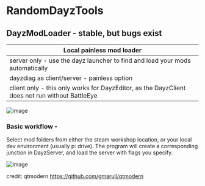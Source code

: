 # RandomDayzTools

## DayzModLoader - stable, but bugs exist

|Local painless mod loader 
|---
|server only  - use the dayz launcher to find and load your mods automatically
|dayzdiag as client/server - painless option
|client only - this only works for DayzEditor, as the DayzClient does not run without BattleEye 

 
![image](https://github.com/ruffaz/RandomDayzTools/assets/108841075/259edab0-fc0d-48db-8a7a-0ebdef78e7bc)

### Basic workflow - 
Select mod folders from either the steam workshop location, or your local dev environment (usually p: drive). The program will create a corresponding junction in DayzServer, and load the server with flags you specify.

![image](https://github.com/ruffaz/RandomDayzTools/assets/108841075/2efd74fa-0622-4fcc-8377-8b0fe63f7f4a)


credit: qtmodern https://github.com/gmarull/qtmodern
